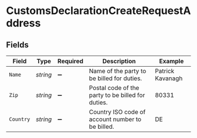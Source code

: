# CustomsDeclarationCreateRequestAddress


## Fields

| Field                                             | Type                                              | Required                                          | Description                                       | Example                                           |
| ------------------------------------------------- | ------------------------------------------------- | ------------------------------------------------- | ------------------------------------------------- | ------------------------------------------------- |
| `Name`                                            | *string*                                          | :heavy_minus_sign:                                | Name of the party to be billed for duties.        | Patrick Kavanagh                                  |
| `Zip`                                             | *string*                                          | :heavy_minus_sign:                                | Postal code of the party to be billed for duties. | 80331                                             |
| `Country`                                         | *string*                                          | :heavy_minus_sign:                                | Country ISO code of account number to be billed.  | DE                                                |
